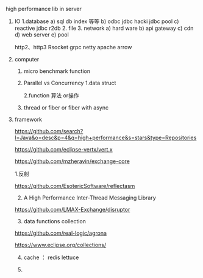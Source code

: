 high performance lib in server 

1. IO
   1.database
      a) sql  db index 等等
	  b) odbc  jdbc  hacki jdbc pool
	  c) reactive jdbc  r2db
   2. file
   3. network 
      a) hard ware
	  b) api gateway
	  c) cdn
	  d) web server
	  e) pool
 
      http2、http3 Rsocket  grpc netty  apache arrow
2. computer
    1. micro benchmark   function
	2. Parallel  vs  Concurrency 
	   1.data struct

	   2.function  算法 or操作

	   
	3. thread or fiber or fiber with async

3. framework
  
    https://github.com/search?l=Java&o=desc&p=4&q=high+performance&s=stars&type=Repositories

    https://github.com/eclipse-vertx/vert.x

	https://github.com/mzheravin/exchange-core

	1.反射
	
	https://github.com/EsotericSoftware/reflectasm

    2. A High Performance Inter-Thread Messaging Library

	https://github.com/LMAX-Exchange/disruptor


	3. data  functions  collection

	  https://github.com/real-logic/agrona
	
	  https://www.eclipse.org/collections/

    4. cache ：
	    redis  lettuce
	
    5.